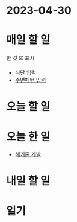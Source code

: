# 2023-04-30

# 매일 할 일 
한 것  ☑️ 표시. 
* [식단 입력  ](../../projects/routine/meals/2023-04)
* [수면패턴 입력 ](../../projects/routine/sleeping-pattern/2023-04)

# 오늘 할 일


# 오늘 한 일

* [해커톤 개발](../../projects/coding/gdsc-hackathon-2023/roadmap)

# 내일 할 일

# 일기